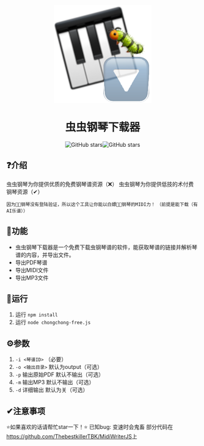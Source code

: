 <p align="center">
<img src="./icon.png"/>
</p>

<div align="center">

# 虫虫钢琴下载器

![GitHub stars](https://img.shields.io/github/stars/ThebestkillerTBK/chongchong-free?style=flat)![GitHub stars](https://img.shields.io/github/forks/ThebestkillerTBK/chongchong-free?style=flat)
</div>

## ❓介绍

虫虫钢琴为你提供优质的免费钢琴谱资源（❌）
虫虫钢琴为你提供低技的术付费钢琴资源（✔）

`因为🐛🐛钢琴没有登陆验证，所以这个工具让你能以白嫖🐛🐛钢琴的MIDI力！`
`（前提是能下载（有AI乐谱））`

## 🚀功能

* 虫虫钢琴下载器是一个免费下载虫钢琴谱的软件，能获取琴谱的链接并解析琴谱的内容，并导出文件。
* 导出PDF琴谱
* 导出MIDI文件
* 导出MP3文件

## 🚗运行

1) 运行 `npm install`
2) 运行 `node chongchong-free.js`

## ⚙参数

1) `-i <琴谱ID>` （必要）
2) `-o <输出目录>` 默认为output（可选）
3) `-p` 输出原始PDF 默认不输出（可选）
4) `-m` 输出MP3 默认不输出（可选）
5) `-d` 详细输出 默认为关（可选）

## ✔注意事项

⭐如果喜欢的话请帮忙star一下！⭐
已知bug: 变速时会鬼畜
部分代码在<https://github.com/ThebestkillerTBK/MidiWriterJS>上
